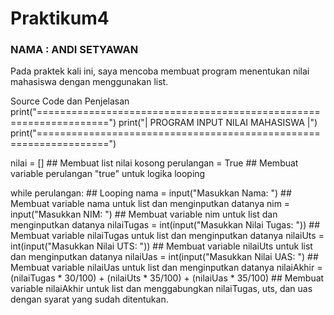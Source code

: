 # Praktikum4
### NAMA    : ANDI SETYAWAN
Pada praktek kali ini, saya mencoba membuat program menentukan nilai mahasiswa dengan menggunakan list.

Source Code dan Penjelasan
print("==================================================================") print("| PROGRAM INPUT NILAI MAHASISWA |") print("==================================================================")

nilai = [] ## Membuat list nilai kosong perulangan = True ## Membuat variable perulangan "true" untuk logika looping

while perulangan: ## Looping nama = input("Masukkan Nama: ") ## Membuat variable nama untuk list dan menginputkan datanya nim = input("Masukkan NIM: ") ## Membuat variable nim untuk list dan menginputkan datanya nilaiTugas = int(input("Masukkan Nilai Tugas: ")) ## Membuat variable nilaiTugas untuk list dan menginputkan datanya nilaiUts = int(input("Masukkan Nilai UTS: ")) ## Membuat variable nilaiUts untuk list dan menginputkan datanya nilaiUas = int(input("Masukkan Nilai UAS: ") ## Membuat variable nilaiUas untuk list dan menginputkan datanya nilaiAkhir = (nilaiTugas * 30/100) + (nilaiUts * 35/100) + (nilaiUas * 35/100) ## Membuat variable nilaiAkhir untuk list dan menggabungkan nilaiTugas, uts, dan uas dengan syarat yang sudah ditentukan.